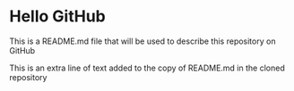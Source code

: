 # Hello GitHub

This is a README.md file that will be used to describe this
repository on GitHub

This is an extra line of text added to the copy 
of README.md in the cloned repository